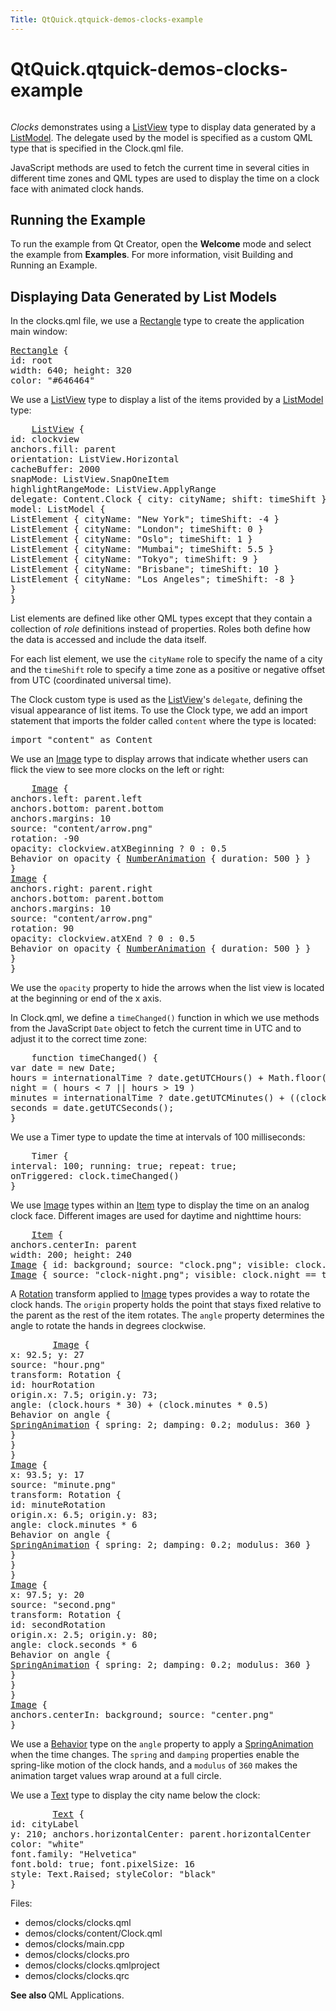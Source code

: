 ```yaml
---
Title: QtQuick.qtquick-demos-clocks-example
---
```


# QtQuick.qtquick-demos-clocks-example

<span class="subtitle"></span>
<!-- $$$demos/clocks-description -->
<p class="centerAlign"><img src="https://assets.ubuntu.com/v1/c47ea32e-qtquick-demo-clocks-small.png" alt="" /></p><p><i>Clocks</i> demonstrates using a <a href="QtQuick.ListView.md">ListView</a> type to display data generated by a <a href="QtQuick.qtquick-modelviewsdata-modelview.md#listmodel">ListModel</a>. The delegate used by the model is specified as a custom QML type that is specified in the Clock.qml file.</p>
<p>JavaScript methods are used to fetch the current time in several cities in different time zones and QML types are used to display the time on a clock face with animated clock hands.</p>
<h2 id="running-the-example">Running the Example</h2>
<p>To run the example from Qt Creator, open the <b>Welcome</b> mode and select the example from <b>Examples</b>. For more information, visit Building and Running an Example.</p>
<h2 id="displaying-data-generated-by-list-models">Displaying Data Generated by List Models</h2>
<p>In the clocks.qml file, we use a <a href="QtQuick.Rectangle.md">Rectangle</a> type to create the application main window:</p>
<pre class="qml"><span class="type"><a href="QtQuick.Rectangle.md">Rectangle</a></span> {
<span class="name">id</span>: <span class="name">root</span>
<span class="name">width</span>: <span class="number">640</span>; <span class="name">height</span>: <span class="number">320</span>
<span class="name">color</span>: <span class="string">&quot;#646464&quot;</span></pre>
<p>We use a <a href="QtQuick.ListView.md">ListView</a> type to display a list of the items provided by a <a href="QtQuick.qtquick-modelviewsdata-modelview.md#listmodel">ListModel</a> type:</p>
<pre class="qml">    <span class="type"><a href="QtQuick.ListView.md">ListView</a></span> {
<span class="name">id</span>: <span class="name">clockview</span>
<span class="name">anchors</span>.fill: <span class="name">parent</span>
<span class="name">orientation</span>: <span class="name">ListView</span>.<span class="name">Horizontal</span>
<span class="name">cacheBuffer</span>: <span class="number">2000</span>
<span class="name">snapMode</span>: <span class="name">ListView</span>.<span class="name">SnapOneItem</span>
<span class="name">highlightRangeMode</span>: <span class="name">ListView</span>.<span class="name">ApplyRange</span>
<span class="name">delegate</span>: <span class="name">Content</span>.Clock { <span class="name">city</span>: <span class="name">cityName</span>; <span class="name">shift</span>: <span class="name">timeShift</span> }
<span class="name">model</span>: <span class="name">ListModel</span> {
<span class="type">ListElement</span> { <span class="name">cityName</span>: <span class="string">&quot;New York&quot;</span>; <span class="name">timeShift</span>: -<span class="number">4</span> }
<span class="type">ListElement</span> { <span class="name">cityName</span>: <span class="string">&quot;London&quot;</span>; <span class="name">timeShift</span>: <span class="number">0</span> }
<span class="type">ListElement</span> { <span class="name">cityName</span>: <span class="string">&quot;Oslo&quot;</span>; <span class="name">timeShift</span>: <span class="number">1</span> }
<span class="type">ListElement</span> { <span class="name">cityName</span>: <span class="string">&quot;Mumbai&quot;</span>; <span class="name">timeShift</span>: <span class="number">5.5</span> }
<span class="type">ListElement</span> { <span class="name">cityName</span>: <span class="string">&quot;Tokyo&quot;</span>; <span class="name">timeShift</span>: <span class="number">9</span> }
<span class="type">ListElement</span> { <span class="name">cityName</span>: <span class="string">&quot;Brisbane&quot;</span>; <span class="name">timeShift</span>: <span class="number">10</span> }
<span class="type">ListElement</span> { <span class="name">cityName</span>: <span class="string">&quot;Los Angeles&quot;</span>; <span class="name">timeShift</span>: -<span class="number">8</span> }
}
}</pre>
<p>List elements are defined like other QML types except that they contain a collection of <i>role</i> definitions instead of properties. Roles both define how the data is accessed and include the data itself.</p>
<p>For each list element, we use the <code>cityName</code> role to specify the name of a city and the <code>timeShift</code> role to specify a time zone as a positive or negative offset from UTC (coordinated universal time).</p>
<p>The Clock custom type is used as the <a href="QtQuick.ListView.md">ListView</a>'s <code>delegate</code>, defining the visual appearance of list items. To use the Clock type, we add an import statement that imports the folder called <code>content</code> where the type is located:</p>
<pre class="qml">import &quot;content&quot; as Content</pre>
<p>We use an <a href="QtQuick.qtquick-imageelements-example.md#image">Image</a> type to display arrows that indicate whether users can flick the view to see more clocks on the left or right:</p>
<pre class="qml">    <span class="type"><a href="QtQuick.Image.md">Image</a></span> {
<span class="name">anchors</span>.left: <span class="name">parent</span>.<span class="name">left</span>
<span class="name">anchors</span>.bottom: <span class="name">parent</span>.<span class="name">bottom</span>
<span class="name">anchors</span>.margins: <span class="number">10</span>
<span class="name">source</span>: <span class="string">&quot;content/arrow.png&quot;</span>
<span class="name">rotation</span>: -<span class="number">90</span>
<span class="name">opacity</span>: <span class="name">clockview</span>.<span class="name">atXBeginning</span> ? <span class="number">0</span> : <span class="number">0.5</span>
Behavior on <span class="name">opacity</span> { <span class="type"><a href="QtQuick.NumberAnimation.md">NumberAnimation</a></span> { <span class="name">duration</span>: <span class="number">500</span> } }
}
<span class="type"><a href="QtQuick.Image.md">Image</a></span> {
<span class="name">anchors</span>.right: <span class="name">parent</span>.<span class="name">right</span>
<span class="name">anchors</span>.bottom: <span class="name">parent</span>.<span class="name">bottom</span>
<span class="name">anchors</span>.margins: <span class="number">10</span>
<span class="name">source</span>: <span class="string">&quot;content/arrow.png&quot;</span>
<span class="name">rotation</span>: <span class="number">90</span>
<span class="name">opacity</span>: <span class="name">clockview</span>.<span class="name">atXEnd</span> ? <span class="number">0</span> : <span class="number">0.5</span>
Behavior on <span class="name">opacity</span> { <span class="type"><a href="QtQuick.NumberAnimation.md">NumberAnimation</a></span> { <span class="name">duration</span>: <span class="number">500</span> } }
}
}</pre>
<p>We use the <code>opacity</code> property to hide the arrows when the list view is located at the beginning or end of the x axis.</p>
<p>In Clock.qml, we define a <code>timeChanged()</code> function in which we use methods from the JavaScript <code>Date</code> object to fetch the current time in UTC and to adjust it to the correct time zone:</p>
<pre class="qml">    <span class="keyword">function</span> <span class="name">timeChanged</span>() {
var <span class="name">date</span> = new <span class="name">Date</span>;
<span class="name">hours</span> <span class="operator">=</span> <span class="name">internationalTime</span> ? <span class="name">date</span>.<span class="name">getUTCHours</span>() <span class="operator">+</span> <span class="name">Math</span>.<span class="name">floor</span>(<span class="name">clock</span>.<span class="name">shift</span>) : <span class="name">date</span>.<span class="name">getHours</span>()
<span class="name">night</span> <span class="operator">=</span> ( <span class="name">hours</span> <span class="operator">&lt;</span> <span class="number">7</span> <span class="operator">||</span> <span class="name">hours</span> <span class="operator">&gt;</span> <span class="number">19</span> )
<span class="name">minutes</span> <span class="operator">=</span> <span class="name">internationalTime</span> ? <span class="name">date</span>.<span class="name">getUTCMinutes</span>() <span class="operator">+</span> ((<span class="name">clock</span>.<span class="name">shift</span> <span class="operator">%</span> <span class="number">1</span>) <span class="operator">*</span> <span class="number">60</span>) : <span class="name">date</span>.<span class="name">getMinutes</span>()
<span class="name">seconds</span> <span class="operator">=</span> <span class="name">date</span>.<span class="name">getUTCSeconds</span>();
}</pre>
<p>We use a Timer type to update the time at intervals of 100 milliseconds:</p>
<pre class="qml">    <span class="type">Timer</span> {
<span class="name">interval</span>: <span class="number">100</span>; <span class="name">running</span>: <span class="number">true</span>; <span class="name">repeat</span>: <span class="number">true</span>;
<span class="name">onTriggered</span>: <span class="name">clock</span>.<span class="name">timeChanged</span>()
}</pre>
<p>We use <a href="QtQuick.qtquick-imageelements-example.md#image">Image</a> types within an <a href="QtQuick.Item.md">Item</a> type to display the time on an analog clock face. Different images are used for daytime and nighttime hours:</p>
<pre class="qml">    <span class="type"><a href="QtQuick.Item.md">Item</a></span> {
<span class="name">anchors</span>.centerIn: <span class="name">parent</span>
<span class="name">width</span>: <span class="number">200</span>; <span class="name">height</span>: <span class="number">240</span>
<span class="type"><a href="QtQuick.Image.md">Image</a></span> { <span class="name">id</span>: <span class="name">background</span>; <span class="name">source</span>: <span class="string">&quot;clock.png&quot;</span>; <span class="name">visible</span>: <span class="name">clock</span>.<span class="name">night</span> <span class="operator">==</span> <span class="number">false</span> }
<span class="type"><a href="QtQuick.Image.md">Image</a></span> { <span class="name">source</span>: <span class="string">&quot;clock-night.png&quot;</span>; <span class="name">visible</span>: <span class="name">clock</span>.<span class="name">night</span> <span class="operator">==</span> <span class="number">true</span> }</pre>
<p>A <a href="QtQuick.Rotation.md">Rotation</a> transform applied to <a href="QtQuick.qtquick-imageelements-example.md#image">Image</a> types provides a way to rotate the clock hands. The <code>origin</code> property holds the point that stays fixed relative to the parent as the rest of the item rotates. The <code>angle</code> property determines the angle to rotate the hands in degrees clockwise.</p>
<pre class="qml">        <span class="type"><a href="QtQuick.Image.md">Image</a></span> {
<span class="name">x</span>: <span class="number">92.5</span>; <span class="name">y</span>: <span class="number">27</span>
<span class="name">source</span>: <span class="string">&quot;hour.png&quot;</span>
<span class="name">transform</span>: <span class="name">Rotation</span> {
<span class="name">id</span>: <span class="name">hourRotation</span>
<span class="name">origin</span>.x: <span class="number">7.5</span>; <span class="name">origin</span>.y: <span class="number">73</span>;
<span class="name">angle</span>: (<span class="name">clock</span>.<span class="name">hours</span> <span class="operator">*</span> <span class="number">30</span>) <span class="operator">+</span> (<span class="name">clock</span>.<span class="name">minutes</span> <span class="operator">*</span> <span class="number">0.5</span>)
Behavior on <span class="name">angle</span> {
<span class="type"><a href="QtQuick.SpringAnimation.md">SpringAnimation</a></span> { <span class="name">spring</span>: <span class="number">2</span>; <span class="name">damping</span>: <span class="number">0.2</span>; <span class="name">modulus</span>: <span class="number">360</span> }
}
}
}
<span class="type"><a href="QtQuick.Image.md">Image</a></span> {
<span class="name">x</span>: <span class="number">93.5</span>; <span class="name">y</span>: <span class="number">17</span>
<span class="name">source</span>: <span class="string">&quot;minute.png&quot;</span>
<span class="name">transform</span>: <span class="name">Rotation</span> {
<span class="name">id</span>: <span class="name">minuteRotation</span>
<span class="name">origin</span>.x: <span class="number">6.5</span>; <span class="name">origin</span>.y: <span class="number">83</span>;
<span class="name">angle</span>: <span class="name">clock</span>.<span class="name">minutes</span> <span class="operator">*</span> <span class="number">6</span>
Behavior on <span class="name">angle</span> {
<span class="type"><a href="QtQuick.SpringAnimation.md">SpringAnimation</a></span> { <span class="name">spring</span>: <span class="number">2</span>; <span class="name">damping</span>: <span class="number">0.2</span>; <span class="name">modulus</span>: <span class="number">360</span> }
}
}
}
<span class="type"><a href="QtQuick.Image.md">Image</a></span> {
<span class="name">x</span>: <span class="number">97.5</span>; <span class="name">y</span>: <span class="number">20</span>
<span class="name">source</span>: <span class="string">&quot;second.png&quot;</span>
<span class="name">transform</span>: <span class="name">Rotation</span> {
<span class="name">id</span>: <span class="name">secondRotation</span>
<span class="name">origin</span>.x: <span class="number">2.5</span>; <span class="name">origin</span>.y: <span class="number">80</span>;
<span class="name">angle</span>: <span class="name">clock</span>.<span class="name">seconds</span> <span class="operator">*</span> <span class="number">6</span>
Behavior on <span class="name">angle</span> {
<span class="type"><a href="QtQuick.SpringAnimation.md">SpringAnimation</a></span> { <span class="name">spring</span>: <span class="number">2</span>; <span class="name">damping</span>: <span class="number">0.2</span>; <span class="name">modulus</span>: <span class="number">360</span> }
}
}
}
<span class="type"><a href="QtQuick.Image.md">Image</a></span> {
<span class="name">anchors</span>.centerIn: <span class="name">background</span>; <span class="name">source</span>: <span class="string">&quot;center.png&quot;</span>
}</pre>
<p>We use a <a href="QtQuick.Behavior.md">Behavior</a> type on the <code>angle</code> property to apply a <a href="QtQuick.SpringAnimation.md">SpringAnimation</a> when the time changes. The <code>spring</code> and <code>damping</code> properties enable the spring-like motion of the clock hands, and a <code>modulus</code> of <code>360</code> makes the animation target values wrap around at a full circle.</p>
<p>We use a <a href="QtQuick.qtquick-releasenotes.md#text">Text</a> type to display the city name below the clock:</p>
<pre class="qml">        <span class="type"><a href="QtQuick.Text.md">Text</a></span> {
<span class="name">id</span>: <span class="name">cityLabel</span>
<span class="name">y</span>: <span class="number">210</span>; <span class="name">anchors</span>.horizontalCenter: <span class="name">parent</span>.<span class="name">horizontalCenter</span>
<span class="name">color</span>: <span class="string">&quot;white&quot;</span>
<span class="name">font</span>.family: <span class="string">&quot;Helvetica&quot;</span>
<span class="name">font</span>.bold: <span class="number">true</span>; <span class="name">font</span>.pixelSize: <span class="number">16</span>
<span class="name">style</span>: <span class="name">Text</span>.<span class="name">Raised</span>; <span class="name">styleColor</span>: <span class="string">&quot;black&quot;</span>
}</pre>
<p>Files:</p>
<ul>
<li>demos/clocks/clocks.qml</li>
<li>demos/clocks/content/Clock.qml</li>
<li>demos/clocks/main.cpp</li>
<li>demos/clocks/clocks.pro</li>
<li>demos/clocks/clocks.qmlproject</li>
<li>demos/clocks/clocks.qrc</li>
</ul>
<p><b>See also </b>QML Applications.</p>
<!-- @@@demos/clocks -->
